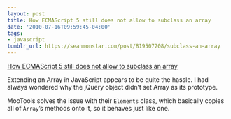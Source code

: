 ```yaml
---
layout: post
title: How ECMAScript 5 still does not allow to subclass an array
date: '2010-07-16T09:59:45-04:00'
tags:
- javascript
tumblr_url: https://seanmonstar.com/post/819507208/subclass-an-array
---
```

[How ECMAScript 5 still does not allow to subclass an array](http://perfectionkills.com/how-ecmascript-5-still-does-not-allow-to-subclass-an-array/)  

Extending an Array in JavaScript appears to be quite the hassle. I had always wondered why the jQuery object didn’t set Array as its prototype.

MooTools solves the issue with their `Elements` class, which basically copies all of `Array`’s methods onto it, so it behaves just like one.

